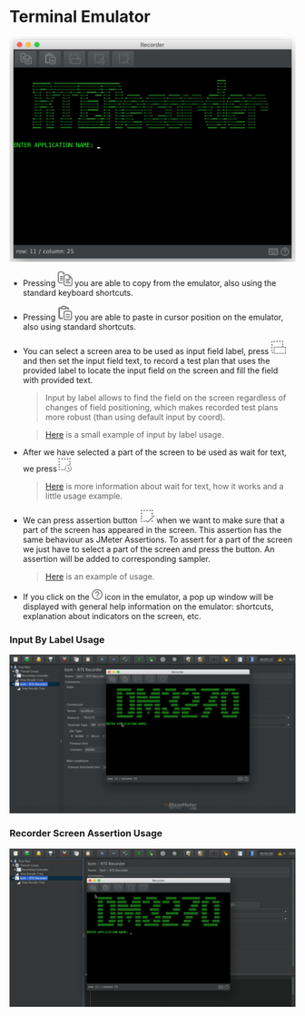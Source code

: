 # Terminal Emulator
![alt_text](rte-recorder-emulator.png)

- Pressing ![alt_text](../src/main/resources/dark-theme/copy.png) you are able to copy from the emulator, also using the standard keyboard shortcuts.
- Pressing ![alt_text](../src/main/resources/dark-theme/paste.png) you are able to paste in cursor position on the emulator, also using standard shortcuts.
- You can select a screen area to be used as input field label, press ![alt_text](../src/main/resources/dark-theme/inputByLabel.png) and then set the input field text, to record a test plan that uses the provided label to locate the input field on the screen and fill the field with provided text.
  > Input by label allows to find the field on the screen regardless of changes of field positioning, which makes recorded test plans more robust (than using default input by coord).
       
     >[Here](#input-by-label-usage) is a small example of input by label usage.  
- After we have selected a part of the screen to be used as wait for text, we press![alt_text](../src/main/resources/dark-theme/waitForText.png)
     
    >[Here](wait-conditions-recording.md#text-wait-condition) is more information about wait for text, how it works and a little usage example.

- We can press assertion button ![alt_text](../src/main/resources/dark-theme/assertion.png) when we want to make sure that a part of the screen has appeared in the screen. This assertion has the same behaviour as JMeter Assertions. To assert for a part of the screen we just have to select a part of the screen and press the button. An assertion will be added to corresponding sampler.
    >[Here](#recorder-screen-assertion-usage) is an example of usage.

- If you click on the ![alter_text](src/main/resources/dark-theme/help.png) icon in the emulator, a pop up window will be displayed with general help information on the emulator: shortcuts, explanation about indicators on the screen, etc.

    
### Input By Label Usage

![alt_text](input-by-label-usage.gif)



### Recorder Screen Assertion Usage

![alt_text](assertion-usage.gif)
